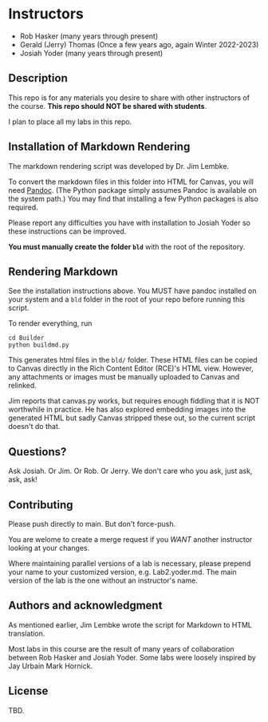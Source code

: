 # Instructors

* Rob Hasker (many years through present)
* Gerald (Jerry) Thomas (Once a few years ago, again Winter 2022-2023)
* Josiah Yoder (many years through present)


## Description
This repo is for any materials you desire to share with other instructors of the course.  **This repo should NOT be shared with students**.

I plan to place all my labs in this repo.

## Installation of Markdown Rendering
The markdown rendering script was developed by Dr. Jim Lembke.

To convert the markdown files in this folder into HTML for Canvas, you will need  [Pandoc](https://pandoc.org/installing.html). (The Python package simply assumes Pandoc is available on the system path.)  You may find that installing a few Python packages is also required.

Please report any difficulties you have with installation to Josiah Yoder so these instructions can be improved.

**You must manually create the folder `bld`** with the root of the repository.

## Rendering Markdown
See the installation instructions above. You MUST have pandoc installed on your system and a `bld` folder in the root of your repo before running this script.

To render everything, run

```
cd Builder
python buildmd.py
```

This generates html files in the `bld/` folder. These HTML files can be copied to Canvas directly in the Rich Content Editor (RCE)'s HTML view.  However, any attachments or images must be manually uploaded to Canvas and relinked.

Jim reports that canvas.py works, but requires enough fiddling that it is NOT worthwhile in practice.  He has also explored embedding images into the generated HTML but sadly Canvas stripped these out, so the current script doesn't do that.

## Questions?
Ask Josiah. Or Jim. Or Rob. Or Jerry. We don't care who you ask, just ask, ask, ask!


## Contributing
Please push directly to main. But don't force-push.

You are welome to create a merge request if you *WANT* another instructor looking at your changes.

Where maintaining parallel versions of a lab is necessary, please prepend your name to your customized version, e.g. Lab2.yoder.md.  The main version of the lab is the one without an instructor's name.

## Authors and acknowledgment
As mentioned earlier, Jim Lembke wrote the script for Markdown to HTML translation.

Most labs in this course are the result of many years of collaboration between Rob Hasker and Josiah Yoder.  Some labs were loosely inspired by Jay Urbain Mark Hornick.

## License
TBD.

